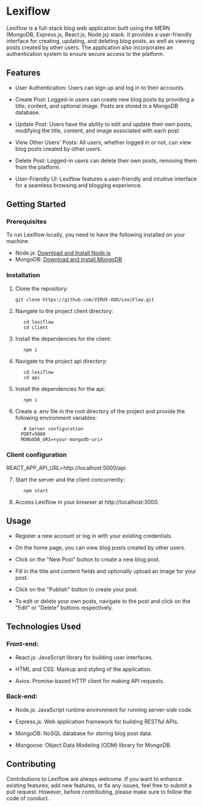 # Lexiflow

Lexiflow is a full-stack blog web application built using the MERN (MongoDB, Express.js, React.js, Node.js) stack. It provides a user-friendly interface for creating, updating, and deleting blog posts, as well as viewing posts created by other users. The application also incorporates an authentication system to ensure secure access to the platform.

## Features

- User Authentication: Users can sign up and log in to their accounts.

- Create Post: Logged-in users can create new blog posts by providing a title, content, and optional image. Posts are stored in a MongoDB database.

- Update Post: Users have the ability to edit and update their own posts, modifying the title, content, and image associated with each post.

- View Other Users' Posts: All users, whether logged in or not, can view blog posts created by other users.

- Delete Post: Logged-in users can delete their own posts, removing them from the platform.

- User-Friendly UI: Lexiflow features a user-friendly and intuitive interface for a seamless browsing and blogging experience.

## Getting Started

### Prerequisites

To run Lexiflow locally, you need to have the following installed on your machine:

- Node.js: [Download and Install Node.js](https://nodejs.org/en/download/)
- MongoDB: [Download and Install MongoDB](https://www.mongodb.com/try/download/community)

### Installation

1. Clone the repository:

   ```shell
   git clone https://github.com/VIRUS-XDD/LexiFlow.git

2. Navigate to the project client directory:   

   ```shell
      cd lexiflow
      cd client 

3. Install the dependencies for the client:
  
    ```shell
       npm i

4. Navigate to the project api directory:   

   ```shell
      cd lexiflow
      cd api

5. Install the dependencies for the api:
  
    ```shell
       npm i

6. Create a .env file in the root directory of the project and provide the following environment variables:
 
    ```shell
       # Server configuration
      PORT=5000
      MONGODB_URI=<your-mongodb-uri>

### Client configuration
REACT_APP_API_URL=http://localhost:5000/api

7. Start the server and the client concurrently:

   ```shell
      npm start

8. Access Lexiflow in your browser at http://localhost:3000.      


## Usage

- Register a new account or log in with your existing credentials.

- On the home page, you can view blog posts created by other users.

- Click on the "New Post" button to create a new blog post.

- Fill in the title and content fields and optionally upload an image for your post.

- Click on the "Publish" button to create your post.

- To edit or delete your own posts, navigate to the post and click on the "Edit" or "Delete" buttons respectively.

## Technologies Used

### Front-end:

- React.js: JavaScript library for building user interfaces.

- HTML and CSS: Markup and styling of the application.

- Axios: Promise-based HTTP client for making API requests.

### Back-end:

- Node.js: JavaScript runtime environment for running server-side code.

- Express.js: Web application framework for building RESTful APIs.

- MongoDB: NoSQL database for storing blog post data.

- Mongoose: Object Data Modeling (ODM) library for MongoDB.


## Contributing

Contributions to Lexiflow are always welcome. If you want to enhance existing features, add new features, or fix any issues, feel free to submit a pull request. However, before contributing, please make sure to follow the code of conduct.
